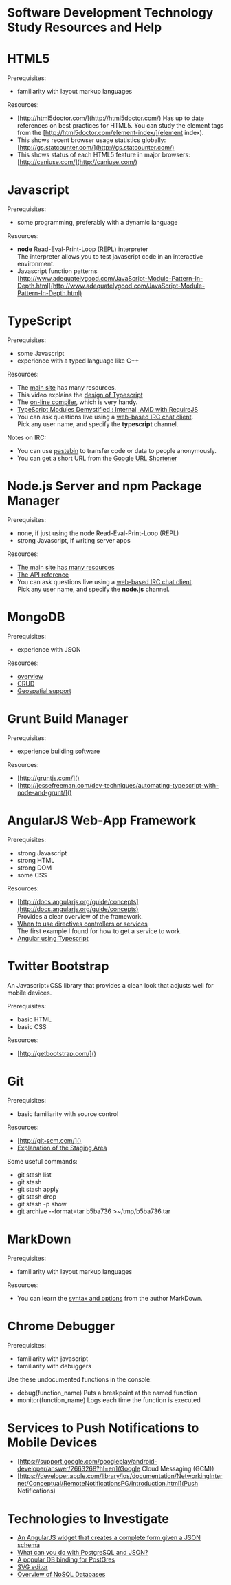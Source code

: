 # Software Development Technology Study Resources and Help

# HTML5

Prerequisites:

- familiarity with layout markup languages

Resources:

- [http://html5doctor.com/](http://html5doctor.com/) Has up to date references on best practices for HTML5. You can study the element tags from the [http://html5doctor.com/element-index/](element index).
 - This shows recent browser usage statistics globally: [http://gs.statcounter.com/](http://gs.statcounter.com/)  
- This shows status of each HTML5 feature in major browsers: [http://caniuse.com/](http://caniuse.com/)

# Javascript
Prerequisites:

- some programming, preferably with a dynamic language

Resources:

- **node** Read-Eval-Print-Loop (REPL) interpreter  
The interpreter allows you to test javascript code in an interactive environment.
- Javascript function patterns
[http://www.adequatelygood.com/JavaScript-Module-Pattern-In-Depth.html](http://www.adequatelygood.com/JavaScript-Module-Pattern-In-Depth.html)


# TypeScript
Prerequisites:

- some Javascript
- experience with a typed language like C++

Resources:

- The [main site](http://www.typescriptlang.org) has many resources.  
- This video explains the [design of Typescript](http://media.ch9.ms/ch9/c3e5/e5e02f2e-5962-48db-9ddd-85e27a4fc3e5/IntroducingTSAndersH_mid.mp4)
- The [on-line compiler](http://www.typescriptlang.org/Playground/), which is very handy.  
- [TypeScript Modules Demystified : Internal, AMD with RequireJS](http://www.youtube.com/watch?v=KDrWLMUY0R0)
- You can ask questions live using a [web-based IRC chat client](https://webchat.freenode.net).  
  Pick any user name, and specify the **typescript** channel.
 
Notes on IRC:

- You can use [pastebin](http://pastebin.com) to transfer code or data to people anonymously.
- You can get a short URL from the [Google URL Shortener](http://goo.gl)





# Node.js Server and npm Package Manager
Prerequisites:

- none, if just using the node Read-Eval-Print-Loop (REPL)
- strong Javascript, if writing server apps

Resources:

- [The main site has many resources](http://nodejs.org)
- [The API reference](http://nodejs.org/api)
- You can ask questions live using a [web-based IRC chat client](https://webchat.freenode.net).  
  Pick any user name, and specify the **node.js** channel.



# MongoDB
Prerequisites:

- experience with JSON

Resources:

- [overview](http://docs.mongodb.org/manual/tutorial/getting-started/)
- [CRUD](http://docs.mongodb.org/manual/crud/)
- [Geospatial support](http://docs.mongodb.org/manual/applications/geospatial-indexes/)


# Grunt Build Manager
Prerequisites:

- experience building software

Resources:

- [http://gruntjs.com/]()
- [http://jessefreeman.com/dev-techniques/automating-typescript-with-node-and-grunt/]()



# AngularJS Web-App Framework
Prerequisites:

- strong Javascript
- strong HTML
- strong DOM
- some CSS


Resources:

- [http://docs.angularjs.org/guide/concepts](http://docs.angularjs.org/guide/concepts)  
Provides a clear overview of the framework.
- [When to use directives controllers or services](http://kirkbushell.me/when-to-use-directives-controllers-or-services-in-angular/)  
The first example I found for how to get a service to work.
- [Angular using Typescript](http://www.youtube.com/watch?v=u6TeBM_SC8w)


# Twitter Bootstrap
An Javascript+CSS library that provides a clean look that adjusts well for mobile devices.

Prerequisites:

- basic HTML
- basic CSS

Resources:

- [http://getbootstrap.com/]()

# Git
Prerequisites:

- basic familiarity with source control

Resources:

- [http://git-scm.com/]()
- [Explanation of the Staging Area](http://www.gitguys.com/topics/whats-the-deal-with-the-git-index)


Some useful commands:

- git stash list
- git stash
- git stash apply
- git stash drop
- git stash -p show
- git archive --format=tar b5ba736 >~/tmp/b5ba736.tar

# MarkDown
Prerequisites:

- familiarity with layout markup languages

Resources:

- You can learn the [syntax and options](http://daringfireball.net/projects/markdown/syntax) from the author MarkDown.


# Chrome Debugger
Prerequisites:

- familiarity with javascript
- familiarity with debuggers

Use these undocumented functions in the console:

- debug(function_name)
Puts a breakpoint at the named function
- monitor(function_name)
Logs each time the function is executed


# Services to Push Notifications to Mobile Devices
- [https://support.google.com/googleplay/android-developer/answer/2663268?hl=en](Google Cloud Messaging (GCM))
- [https://developer.apple.com/library/ios/documentation/NetworkingInternet/Conceptual/RemoteNotificationsPG/Introduction.html](Push Notifications)

# Technologies to Investigate

- [An AngularJS widget that creates a complete form given a JSON schema](https://gist.github.com/dalcib/3174225) 
- [What can you do with PostgreSQL and JSON?](http://clarkdave.net/2013/06/what-can-you-do-with-postgresql-and-json/)
- [A popular DB binding for PostGres](https://github.com/brianc/node-postgres)
- [SVG editor](http://sourceforge.net/projects/inkscape/?source=dlp)
- [Overview of NoSQL Databases](http://www.getfilecloud.com/blog/2014/08/leading-nosql-databases-to-consider/?utm_source=dbweekly&utm_medium=email#.VAChb4CwJIt)
